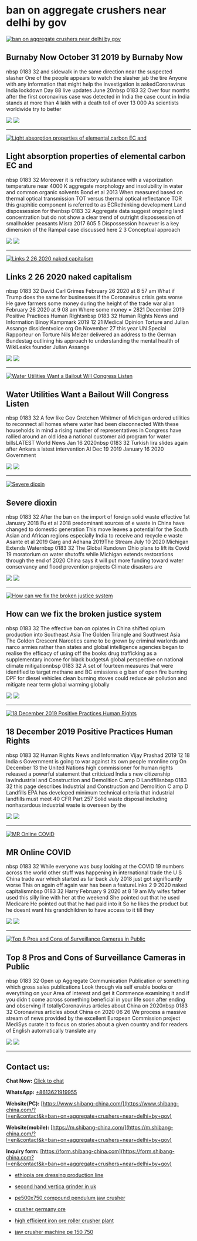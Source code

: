 # ban on aggregate crushers near delhi by gov

<a href="https://swt.shibang-china.com/?l=en&img&k=ban+on+aggregate+crushers+near+delhi+by+gov" target="_blank">![ban on aggregate crushers near delhi by gov](http://static.shibang-china.com/all-800x300/829.jpg)</a>

## Burnaby Now October 31 2019 by Burnaby Now
nbsp 0183 32 and sidewalk in the same direction near the suspected slasher One of the people appears to watch the slasher jab the tire Anyone with any information that might help the investigation is askedCoronavirus India lockdown Day 88 live updates June 20nbsp 0183 32 Over four months after the first coronavirus case was detected in India the case count in India stands at more than 4 lakh with a death toll of over 13 000 As scientists worldwide try to better


<a href="https://whatsapp.shibangsoft.com/WhatsApp.php" target="_blank" title="WhatsApp">![](http://static.shibang-china.com/icon/whatsapp.png)</a> <a href="https://swt.shibang-china.com/?l=en&icon&k=ban+on+aggregate+crushers+near+delhi+by+gov" target="_blank">![](http://static.shibang-china.com/icon/chat-en.png)</a>

---

<a href="https://swt.shibang-china.com/?l=en&img&k=ban+on+aggregate+crushers+near+delhi+by+gov" target="_blank">![Light absorption properties of elemental carbon EC and](http://static.shibang-china.com/all-800x300/876.jpg)</a>

## Light absorption properties of elemental carbon EC and
nbsp 0183 32 Moreover it is refractory substance with a vaporization temperature near 4000 K aggregate morphology and insolubility in water and common organic solvents Bond et al 2013 When measured based on thermal optical transmission TOT versus thermal optical reflectance TOR this graphitic component is referred to as ECRethinking development Land dispossession for thenbsp 0183 32 Aggregate data suggest ongoing land concentration but do not show a clear trend of outright dispossession of smallholder peasants Misra 2017 605 5 Dispossession however is a key dimension of the Rampal case discussed here 2 3 Conceptual approach


<a href="https://whatsapp.shibangsoft.com/WhatsApp.php" target="_blank" title="WhatsApp">![](http://static.shibang-china.com/icon/whatsapp.png)</a> <a href="https://swt.shibang-china.com/?l=en&icon&k=ban+on+aggregate+crushers+near+delhi+by+gov" target="_blank">![](http://static.shibang-china.com/icon/chat-en.png)</a>

---

<a href="https://swt.shibang-china.com/?l=en&img&k=ban+on+aggregate+crushers+near+delhi+by+gov" target="_blank">![Links 2 26 2020 naked capitalism](http://static.shibang-china.com/all-800x300/1413.jpg)</a>

## Links 2 26 2020 naked capitalism
nbsp 0183 32 David Carl Grimes February 26 2020 at 8 57 am What if Trump does the same for businesses if the Coronavirus crisis gets worse He gave farmers some money during the height of the trade war allan February 26 2020 at 9 08 am Where some money = 2821 December 2019 Positive Practices Human Rightsnbsp 0183 32 Human Rights News and Information Binoy Kampmark 2019 12 21 Medical Opinion Torture and Julian Assange dissidentvoice org On November 27 this year UN Special Rapporteur on Torture Nils Melzer delivered an address to the German Bundestag outlining his approach to understanding the mental health of WikiLeaks founder Julian Assange


<a href="https://whatsapp.shibangsoft.com/WhatsApp.php" target="_blank" title="WhatsApp">![](http://static.shibang-china.com/icon/whatsapp.png)</a> <a href="https://swt.shibang-china.com/?l=en&icon&k=ban+on+aggregate+crushers+near+delhi+by+gov" target="_blank">![](http://static.shibang-china.com/icon/chat-en.png)</a>

---

<a href="https://swt.shibang-china.com/?l=en&img&k=ban+on+aggregate+crushers+near+delhi+by+gov" target="_blank">![Water Utilities Want a Bailout Will Congress Listen](http://static.shibang-china.com/all-800x300/1186.jpg)</a>

## Water Utilities Want a Bailout Will Congress Listen
nbsp 0183 32 A few like Gov Gretchen Whitmer of Michigan ordered utilities to reconnect all homes where water had been disconnected With these households in mind a rising number of representatives in Congress have rallied around an old idea a national customer aid program for water billsLATEST World News Jan 16 2020nbsp 0183 32 Turkish lira slides again after Ankara s latest intervention Al Dec 19 2019 January 16 2020 Government


<a href="https://whatsapp.shibangsoft.com/WhatsApp.php" target="_blank" title="WhatsApp">![](http://static.shibang-china.com/icon/whatsapp.png)</a> <a href="https://swt.shibang-china.com/?l=en&icon&k=ban+on+aggregate+crushers+near+delhi+by+gov" target="_blank">![](http://static.shibang-china.com/icon/chat-en.png)</a>

---

<a href="https://swt.shibang-china.com/?l=en&img&k=ban+on+aggregate+crushers+near+delhi+by+gov" target="_blank">![Severe dioxin](http://static.shibang-china.com/all-800x300/373.jpg)</a>

## Severe dioxin
nbsp 0183 32 After the ban on the import of foreign solid waste effective 1st January 2018 Fu et al 2018 predominant sources of e waste in China have changed to domestic generation This move leaves a potential for the South Asian and African regions especially India to receive and recycle e waste Asante et al 2019 Garg and Adhana 2019The Stream July 10 2020 Michigan Extends Waternbsp 0183 32 The Global Rundown Ohio plans to lift its Covid 19 moratorium on water shutoffs while Michigan extends restorations through the end of 2020 China says it will put more funding toward water conservancy and flood prevention projects Climate disasters are


<a href="https://whatsapp.shibangsoft.com/WhatsApp.php" target="_blank" title="WhatsApp">![](http://static.shibang-china.com/icon/whatsapp.png)</a> <a href="https://swt.shibang-china.com/?l=en&icon&k=ban+on+aggregate+crushers+near+delhi+by+gov" target="_blank">![](http://static.shibang-china.com/icon/chat-en.png)</a>

---

<a href="https://swt.shibang-china.com/?l=en&img&k=ban+on+aggregate+crushers+near+delhi+by+gov" target="_blank">![How can we fix the broken justice system](http://static.shibang-china.com/all-800x300/1143.jpg)</a>

## How can we fix the broken justice system
nbsp 0183 32 The effective ban on opiates in China shifted opium production into Southeast Asia The Golden Triangle and Southwest Asia The Golden Crescent Narcotics came to be grown by criminal warlords and narco armies rather than states and global intelligence agencies began to realise the efficacy of using off the books drug trafficking as a supplementary income for black budgetsA global perspective on national climate mitigationnbsp 0183 32 A set of fourteen measures that were identified to target methane and BC emissions e g ban of open fire burning DPF for diesel vehicles clean burning stoves could reduce air pollution and mitigate near term global warming globally


<a href="https://whatsapp.shibangsoft.com/WhatsApp.php" target="_blank" title="WhatsApp">![](http://static.shibang-china.com/icon/whatsapp.png)</a> <a href="https://swt.shibang-china.com/?l=en&icon&k=ban+on+aggregate+crushers+near+delhi+by+gov" target="_blank">![](http://static.shibang-china.com/icon/chat-en.png)</a>

---

<a href="https://swt.shibang-china.com/?l=en&img&k=ban+on+aggregate+crushers+near+delhi+by+gov" target="_blank">![18 December 2019 Positive Practices Human Rights](http://static.shibang-china.com/all-800x300/1346.jpg)</a>

## 18 December 2019 Positive Practices Human Rights
nbsp 0183 32 Human Rights News and Information Vijay Prashad 2019 12 18 India s Government is going to war against its own people mronline org On December 13 the United Nations high commissioner for human rights released a powerful statement that criticized India s new citizenship lawIndustrial and Construction and Demolition C amp D Landfillsnbsp 0183 32 this page describes Industrial and Construction and Demolition C amp D Landfills EPA has developed minimum technical criteria that industrial landfills must meet 40 CFR Part 257 Solid waste disposal including nonhazardous industrial waste is overseen by the


<a href="https://whatsapp.shibangsoft.com/WhatsApp.php" target="_blank" title="WhatsApp">![](http://static.shibang-china.com/icon/whatsapp.png)</a> <a href="https://swt.shibang-china.com/?l=en&icon&k=ban+on+aggregate+crushers+near+delhi+by+gov" target="_blank">![](http://static.shibang-china.com/icon/chat-en.png)</a>

---

<a href="https://swt.shibang-china.com/?l=en&img&k=ban+on+aggregate+crushers+near+delhi+by+gov" target="_blank">![MR Online COVID](http://static.shibang-china.com/all-800x300/695.jpg)</a>

## MR Online COVID
nbsp 0183 32 While everyone was busy looking at the COVID 19 numbers across the world other stuff was happening in international trade the U S China trade war which started as far back July 2018 just got significantly worse This on again off again war has been a featureLinks 2 9 2020 naked capitalismnbsp 0183 32 Harry February 9 2020 at 8 19 am My wifes father used this silly line with her at the weekend She pointed out that he used Medicare He pointed out that he had paid into it So he likes the product but he doesnt want his grandchildren to have access to it till they


<a href="https://whatsapp.shibangsoft.com/WhatsApp.php" target="_blank" title="WhatsApp">![](http://static.shibang-china.com/icon/whatsapp.png)</a> <a href="https://swt.shibang-china.com/?l=en&icon&k=ban+on+aggregate+crushers+near+delhi+by+gov" target="_blank">![](http://static.shibang-china.com/icon/chat-en.png)</a>

---

<a href="https://swt.shibang-china.com/?l=en&img&k=ban+on+aggregate+crushers+near+delhi+by+gov" target="_blank">![Top 8 Pros and Cons of Surveillance Cameras in Public](http://static.shibang-china.com/all-800x300/294.jpg)</a>

## Top 8 Pros and Cons of Surveillance Cameras in Public
nbsp 0183 32 Open up Aggregate Communication Publication or something which gross sales publications Look through via self enable books or everything on your Area of interest and get it Commence examining it and if you didn t come across something beneficial in your life soon after ending and observing if totallyCoronavirus articles about China on 2020nbsp 0183 32 Coronavirus articles about China on 2020 06 26 We process a massive stream of news provided by the excellent European Commission project MediSys curate it to focus on stories about a given country and for readers of English automatically translate any


<a href="https://whatsapp.shibangsoft.com/WhatsApp.php" target="_blank" title="WhatsApp">![](http://static.shibang-china.com/icon/whatsapp.png)</a> <a href="https://swt.shibang-china.com/?l=en&icon&k=ban+on+aggregate+crushers+near+delhi+by+gov" target="_blank">![](http://static.shibang-china.com/icon/chat-en.png)</a>

---
## Contact us:

**Chat Now:** [Click to chat](https://swt.shibang-china.com?l=en&contact&k=ban+on+aggregate+crushers+near+delhi+by+gov)

**WhatsApp:**  [+8613621919955](https://whatsapp.shibangsoft.com/WhatsApp.php)

**Website(PC):** [https://www.shibang-china.com/](https://www.shibang-china.com/?l=en&contact&k=ban+on+aggregate+crushers+near+delhi+by+gov)

**Website(mobile):** [https://m.shibang-china.com/](https://m.shibang-china.com/?l=en&contact&k=ban+on+aggregate+crushers+near+delhi+by+gov)

**Inquiry form:** [https://form.shibang-china.com](https://form.shibang-china.com?l=en&contact&k=ban+on+aggregate+crushers+near+delhi+by+gov)

* [ethiopia ore dressing production line](../162/ethiopia%20ore%20dressing%20production%20line.md)

* [second hand vertica grinder in uk](../169/second%20hand%20vertica%20grinder%20in%20uk.md)

* [pe500x750 compound pendulum jaw crusher](../169/pe500x750%20compound%20pendulum%20jaw%20crusher.md)

* [crusher germany ore](../166/crusher%20germany%20ore.md)

* [high efficient iron ore roller crusher plant](../166/high%20efficient%20iron%20ore%20roller%20crusher%20plant.md)

* [jaw crusher machine pe 150 750](../167/jaw%20crusher%20machine%20pe%20150%20750.md)